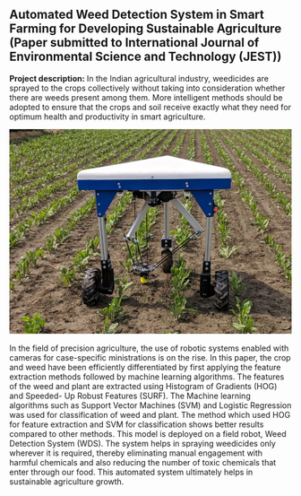 ## Automated Weed Detection System in Smart Farming for Developing Sustainable Agriculture (Paper submitted to International Journal of Environmental Science and Technology (JEST))


**Project description:** In the Indian agricultural industry, weedicides are sprayed to the crops collectively without taking into consideration whether there are weeds present among them. More intelligent methods should be adopted to ensure that the crops and soil receive exactly what they need for optimum health and productivity in smart agriculture.

<img src="images/weed-removal-robot.jpg?raw=true"/>

 In the field of precision agriculture, the use of robotic systems
enabled with cameras for case-specific ministrations is on the rise. In this paper, the crop and weed have been efficiently differentiated by first applying the feature extraction methods followed by machine learning algorithms. The features of the weed and plant are extracted using Histogram of Gradients (HOG) and Speeded- Up Robust Features (SURF). The Machine learning algorithms such as Support Vector Machines (SVM) and Logistic Regression was used for classification of weed and plant. The method which used HOG for feature extraction and SVM for classification shows better results compared to other methods. This model is deployed on a field robot, Weed Detection System (WDS). The system helps in spraying weedicides only wherever it is required, thereby eliminating manual engagement with harmful chemicals and also reducing the number of toxic chemicals that enter through our food. This automated system ultimately helps in sustainable agriculture growth.